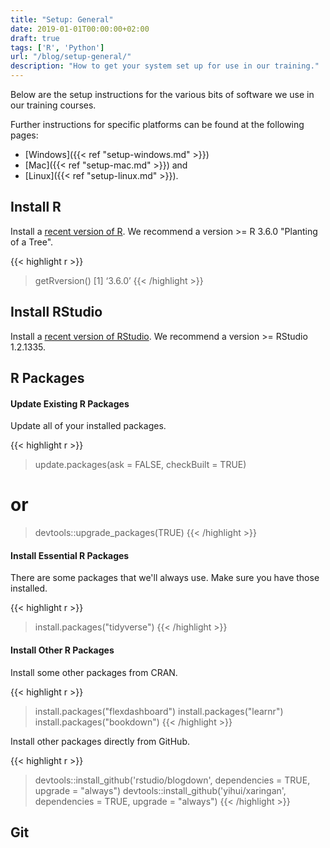 ```yaml
---
title: "Setup: General"
date: 2019-01-01T00:00:00+02:00
draft: true
tags: ['R', 'Python']
url: "/blog/setup-general/"
description: "How to get your system set up for use in our training."
---
```


Below are the setup instructions for the various bits of software we use in our training courses.

Further instructions for specific platforms can be found at the following pages:

- [Windows]({{< ref "setup-windows.md" >}})
- [Mac]({{< ref "setup-mac.md" >}}) and
- [Linux]({{< ref "setup-linux.md" >}}).

## Install R

Install a [recent version of R](https://cloud.r-project.org/). We recommend a version >= R 3.6.0 "Planting of a Tree".

{{< highlight r >}}
> getRversion()
[1] ‘3.6.0’
{{< /highlight >}}

## Install RStudio

Install a [recent version of RStudio](https://www.rstudio.com/products/rstudio/download/#download). We recommend a version >= RStudio 1.2.1335.

## R Packages

#### Update Existing R Packages

Update all of your installed packages.

{{< highlight r >}}
> update.packages(ask = FALSE, checkBuilt = TRUE)
# or
> devtools::upgrade_packages(TRUE)
{{< /highlight >}}

#### Install Essential R Packages

There are some packages that we'll always use. Make sure you have those installed.

{{< highlight r >}}
> install.packages("tidyverse")
{{< /highlight >}}

#### Install Other R Packages

Install some other packages from CRAN.

{{< highlight r >}}
> install.packages("flexdashboard")
> install.packages("learnr")
> install.packages("bookdown")
{{< /highlight >}}

Install other packages directly from GitHub.

{{< highlight r >}}
> devtools::install_github('rstudio/blogdown', dependencies = TRUE, upgrade = "always")
> devtools::install_github('yihui/xaringan', dependencies = TRUE, upgrade = "always")
{{< /highlight >}}

## Git

<!-- https://arm.rbind.io/prework/github/ -->